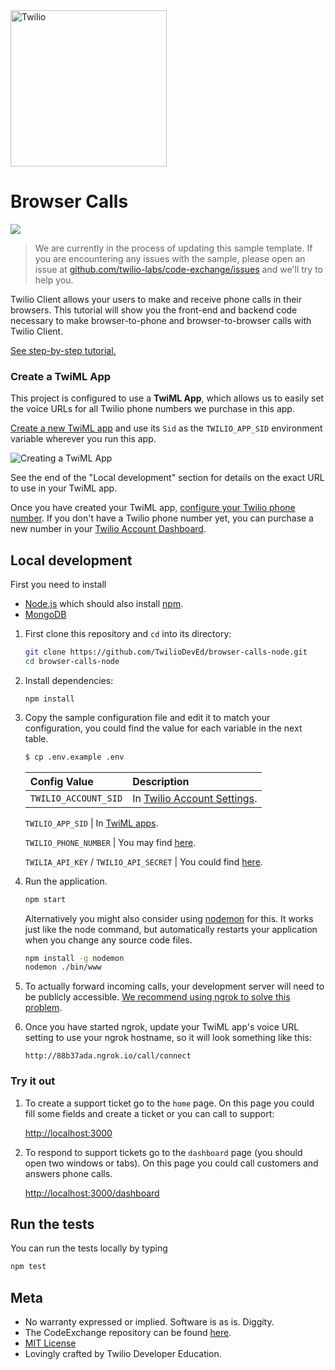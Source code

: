 <a href="https://www.twilio.com">
  <img src="https://static0.twilio.com/marketing/bundles/marketing/img/logos/wordmark-red.svg" alt="Twilio" width="250" />
</a>

# Browser Calls

![](https://github.com/TwilioDevEd/browser-calls-node/workflows/Node.js/badge.svg)

> We are currently in the process of updating this sample template. If you are encountering any issues with the sample, please open an issue at [github.com/twilio-labs/code-exchange/issues](https://github.com/twilio-labs/code-exchange/issues) and we'll try to help you.

Twilio Client allows your users to make and receive phone calls in their browsers. This tutorial will show you the front-end and backend code necessary to make browser-to-phone and browser-to-browser calls with Twilio Client.

[See step-by-step tutorial.](https://www.twilio.com/docs/tutorials/walkthrough/browser-calls/node/express)

### Create a TwiML App

This project is configured to use a **TwiML App**, which allows us to easily set the voice URLs for all Twilio phone numbers we purchase in this app.

[Create a new TwiML app](https://www.twilio.com/console/voice/twiml/apps) and use its `Sid` as the `TWILIO_APP_SID` environment variable wherever you run this app.

![Creating a TwiML App](https://support.twilio.com/hc/article_attachments/360003105393/Pic01.png)

See the end of the "Local development" section for details on the exact URL to use in your TwiML app.

Once you have created your TwiML app, [configure your Twilio phone number](https://support.twilio.com/hc/en-us/articles/223180928-How-Do-I-Create-a-TwiML-App-). If you don't have a Twilio phone number yet, you can purchase a new number in your [Twilio Account Dashboard](https://www.twilio.com/console/phone-numbers/search).  

## Local development

First you need to install
  - [Node.js](http://nodejs.org/) which should also install [npm](https://www.npmjs.com/).
  - [MongoDB](https://www.mongodb.org/)

1. First clone this repository and `cd` into its directory:
    ```bash
    git clone https://github.com/TwilioDevEd/browser-calls-node.git
    cd browser-calls-node
    ```

1. Install dependencies:
    ```
    npm install
    ```

1. Copy the sample configuration file and edit it to match your configuration, you could find the value for each variable in the next table.
    ```bash
    $ cp .env.example .env
    ```

    | Config Value  | Description |
    | :-------------  |:------------- |
    `TWILIO_ACCOUNT_SID` | In [Twilio Account Settings](https://www.twilio.com/console).

    `TWILIO_APP_SID` | In [TwiML apps](https://www.twilio.com/console/voice/twiml/apps).

    `TWILIO_PHONE_NUMBER` | You may find [here](https://www.twilio.com/console/phone-numbers/incoming).

    `TWILIA_API_KEY` / `TWILIO_API_SECRET` | You could find [here](https://www.twilio.com/console/project/api-keys).

1. Run the application.
    ```bash
    npm start
    ```
    Alternatively you might also consider using [nodemon](https://github.com/remy/nodemon) for this. It works just like
    the node command, but automatically restarts your application when you change any source code files.

    ```bash
    npm install -g nodemon
    nodemon ./bin/www
    ```

1. To actually forward incoming calls, your development server will need to be publicly accessible. [We recommend using ngrok to solve this problem](https://www.twilio.com/blog/2015/09/6-awesome-reasons-to-use-ngrok-when-testing-webhooks.html).

1. Once you have started ngrok, update your TwiML app's voice URL setting to use your ngrok hostname, so it will look something like this:

    `http://88b37ada.ngrok.io/call/connect`

### Try it out
1. To create a support ticket go to the `home` page. On this page you could fill some fields and create a ticket or you can call to support:

    [http://localhost:3000](http://localhost:3000)

1. To respond to support tickets go to the `dashboard` page (you should open two windows or tabs). On this page you could call customers and answers phone calls.

    [http://localhost:3000/dashboard](http://localhost:3000/dashboard)

## Run the tests

You can run the tests locally by typing

```bash
npm test
```

## Meta

* No warranty expressed or implied. Software is as is. Diggity.
* The CodeExchange repository can be found [here](https://github.com/twilio-labs/code-exchange/).
* [MIT License](http://www.opensource.org/licenses/mit-license.html)
* Lovingly crafted by Twilio Developer Education.
